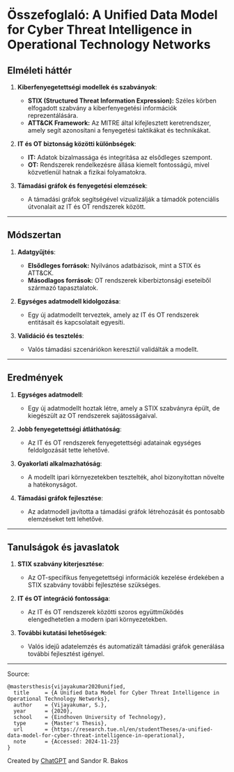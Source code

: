 # Összefoglaló: A Unified Data Model for Cyber Threat Intelligence in Operational Technology Networks

## Elméleti háttér

1. **Kiberfenyegetettségi modellek és szabványok**:
   - **STIX (Structured Threat Information Expression):** Széles körben elfogadott szabvány a kiberfenyegetési információk reprezentálására.
   - **ATT&CK Framework:** Az MITRE által kifejlesztett keretrendszer, amely segít azonosítani a fenyegetési taktikákat és technikákat.

2. **IT és OT biztonság közötti különbségek**:
   - **IT:** Adatok bizalmassága és integritása az elsődleges szempont.
   - **OT:** Rendszerek rendelkezésre állása kiemelt fontosságú, mivel közvetlenül hatnak a fizikai folyamatokra.

3. **Támadási gráfok és fenyegetési elemzések**:
   - A támadási gráfok segítségével vizualizálják a támadók potenciális útvonalait az IT és OT rendszerek között.

---

## Módszertan

1. **Adatgyűjtés**:
   - **Elsődleges források:** Nyilvános adatbázisok, mint a STIX és ATT&CK.
   - **Másodlagos források:** OT rendszerek kiberbiztonsági eseteiből származó tapasztalatok.

2. **Egységes adatmodell kidolgozása**:
   - Egy új adatmodellt terveztek, amely az IT és OT rendszerek entitásait és kapcsolatait egyesíti.

3. **Validáció és tesztelés**:
   - Valós támadási szcenáriókon keresztül validálták a modellt.

---

## Eredmények

1. **Egységes adatmodell**:
   - Egy új adatmodellt hoztak létre, amely a STIX szabványra épült, de kiegészült az OT rendszerek sajátosságaival.

2. **Jobb fenyegetettségi átláthatóság**:
   - Az IT és OT rendszerek fenyegetettségi adatainak egységes feldolgozását tette lehetővé.

3. **Gyakorlati alkalmazhatóság**:
   - A modellt ipari környezetekben tesztelték, ahol bizonyítottan növelte a hatékonyságot.

4. **Támadási gráfok fejlesztése**:
   - Az adatmodell javította a támadási gráfok létrehozását és pontosabb elemzéseket tett lehetővé.

---

## Tanulságok és javaslatok

1. **STIX szabvány kiterjesztése**:
   - Az OT-specifikus fenyegetettségi információk kezelése érdekében a STIX szabvány további fejlesztése szükséges.

2. **IT és OT integráció fontossága**:
   - Az IT és OT rendszerek közötti szoros együttműködés elengedhetetlen a modern ipari környezetekben.

3. **További kutatási lehetőségek**:
   - Valós idejű adatelemzés és automatizált támadási gráfok generálása további fejlesztést igényel.

---

Source:
```
@mastersthesis{vijayakumar2020unified,
  title     = {A Unified Data Model for Cyber Threat Intelligence in Operational Technology Networks},
  author    = {Vijayakumar, S.},
  year      = {2020},
  school    = {Eindhoven University of Technology},
  type      = {Master's Thesis},
  url       = {https://research.tue.nl/en/studentTheses/a-unified-data-model-for-cyber-threat-intelligence-in-operational},
  note      = {Accessed: 2024-11-23}
}
```

Created by [ChatGPT](https://chatgpt.com/share/67438b7e-3044-8013-ac54-a2ae7ba48299) and Sandor R. Bakos
